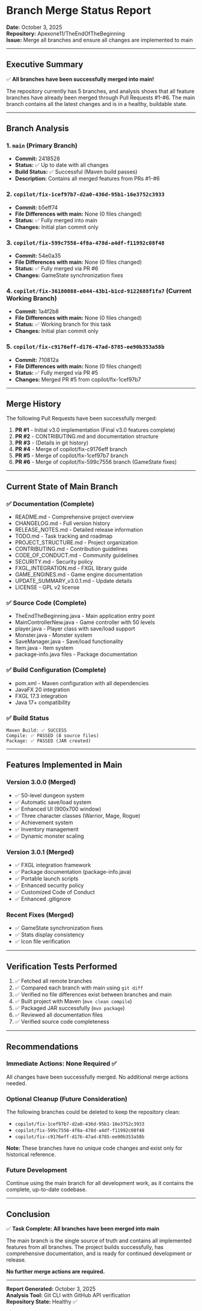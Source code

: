 # Branch Merge Status Report

**Date:** October 3, 2025  
**Repository:** Apexone11/TheEndOfTheBeginning  
**Issue:** Merge all branches and ensure all changes are implemented to main

---

## Executive Summary

✅ **All branches have been successfully merged into main!**

The repository currently has 5 branches, and analysis shows that all feature branches have already been merged through Pull Requests #1-#6. The main branch contains all the latest changes and is in a healthy, buildable state.

---

## Branch Analysis

### 1. `main` (Primary Branch)
- **Commit:** 2418528
- **Status:** ✅ Up to date with all changes
- **Build Status:** ✅ Successful (Maven build passes)
- **Description:** Contains all merged features from PRs #1-#6

### 2. `copilot/fix-1cef97b7-d2a0-436d-95b1-16e3752c3933`
- **Commit:** b5eff74
- **File Differences with main:** None (0 files changed)
- **Status:** ✅ Fully merged into main
- **Changes:** Initial plan commit only

### 3. `copilot/fix-599c7556-4f8a-478d-a4df-f11992c08f48`
- **Commit:** 54e0a35
- **File Differences with main:** None (0 files changed)
- **Status:** ✅ Fully merged via PR #6
- **Changes:** GameState synchronization fixes

### 4. `copilot/fix-36180088-e044-43b1-b1cd-9122688f1fa7` (Current Working Branch)
- **Commit:** 1a4f2b8
- **File Differences with main:** None (0 files changed)
- **Status:** ✅ Working branch for this task
- **Changes:** Initial plan commit only

### 5. `copilot/fix-c9176eff-d176-47ad-8785-ee90b353a58b`
- **Commit:** 710812a
- **File Differences with main:** None (0 files changed)
- **Status:** ✅ Fully merged via PR #5
- **Changes:** Merged PR #5 from copilot/fix-1cef97b7

---

## Merge History

The following Pull Requests have been successfully merged:

1. **PR #1** - Initial v3.0 implementation (Final v3.0 features complete)
2. **PR #2** - CONTRIBUTING.md and documentation structure
3. **PR #3** - (Details in git history)
4. **PR #4** - Merge of copilot/fix-c9176eff branch
5. **PR #5** - Merge of copilot/fix-1cef97b7 branch
6. **PR #6** - Merge of copilot/fix-599c7556 branch (GameState fixes)

---

## Current State of Main Branch

### ✅ Documentation (Complete)
- README.md - Comprehensive project overview
- CHANGELOG.md - Full version history
- RELEASE_NOTES.md - Detailed release information
- TODO.md - Task tracking and roadmap
- PROJECT_STRUCTURE.md - Project organization
- CONTRIBUTING.md - Contribution guidelines
- CODE_OF_CONDUCT.md - Community guidelines
- SECURITY.md - Security policy
- FXGL_INTEGRATION.md - FXGL library guide
- GAME_ENGINES.md - Game engine documentation
- UPDATE_SUMMARY_v3.0.1.md - Update details
- LICENSE - GPL v2 license

### ✅ Source Code (Complete)
- TheEndTheBeginning.java - Main application entry point
- MainControllerNew.java - Game controller with 50 levels
- player.java - Player class with save/load support
- Monster.java - Monster system
- SaveManager.java - Save/load functionality
- Item.java - Item system
- package-info.java files - Package documentation

### ✅ Build Configuration (Complete)
- pom.xml - Maven configuration with all dependencies
- JavaFX 20 integration
- FXGL 17.3 integration
- Java 17+ compatibility

### ✅ Build Status
```
Maven Build: ✅ SUCCESS
Compile: ✅ PASSED (8 source files)
Package: ✅ PASSED (JAR created)
```

---

## Features Implemented in Main

### Version 3.0.0 (Merged)
- ✅ 50-level dungeon system
- ✅ Automatic save/load system
- ✅ Enhanced UI (900x700 window)
- ✅ Three character classes (Warrior, Mage, Rogue)
- ✅ Achievement system
- ✅ Inventory management
- ✅ Dynamic monster scaling

### Version 3.0.1 (Merged)
- ✅ FXGL integration framework
- ✅ Package documentation (package-info.java)
- ✅ Portable launch scripts
- ✅ Enhanced security policy
- ✅ Customized Code of Conduct
- ✅ Enhanced .gitignore

### Recent Fixes (Merged)
- ✅ GameState synchronization fixes
- ✅ Stats display consistency
- ✅ Icon file verification

---

## Verification Tests Performed

1. ✅ Fetched all remote branches
2. ✅ Compared each branch with main using `git diff`
3. ✅ Verified no file differences exist between branches and main
4. ✅ Built project with Maven (`mvn clean compile`)
5. ✅ Packaged JAR successfully (`mvn package`)
6. ✅ Reviewed all documentation files
7. ✅ Verified source code completeness

---

## Recommendations

### Immediate Actions: None Required ✅
All changes have been successfully merged. No additional merge actions needed.

### Optional Cleanup (Future Consideration)
The following branches could be deleted to keep the repository clean:
- `copilot/fix-1cef97b7-d2a0-436d-95b1-16e3752c3933`
- `copilot/fix-599c7556-4f8a-478d-a4df-f11992c08f48`
- `copilot/fix-c9176eff-d176-47ad-8785-ee90b353a58b`

**Note:** These branches have no unique code changes and exist only for historical reference.

### Future Development
Continue using the main branch for all development work, as it contains the complete, up-to-date codebase.

---

## Conclusion

✅ **Task Complete: All branches have been merged into main**

The main branch is the single source of truth and contains all implemented features from all branches. The project builds successfully, has comprehensive documentation, and is ready for continued development or release.

**No further merge actions are required.**

---

**Report Generated:** October 3, 2025  
**Analysis Tool:** Git CLI with GitHub API verification  
**Repository State:** Healthy ✅
